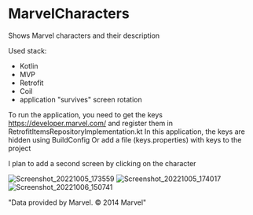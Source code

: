 # MarvelCharacters
Shows Marvel characters and their description

Used stack:
- Kotlin
- MVP
- Retrofit
- Coil
- application "survives" screen rotation

To run the application, you need to get the keys https://developer.marvel.com/ 
and register them in RetrofitItemsRepositoryImplementation.kt
In this application, the keys are hidden using BuildConfig
Or add a file (keys.properties) with keys to the project

I plan to add a second screen by clicking on the character

![Screenshot_20221005_173559](https://user-images.githubusercontent.com/62517705/194339783-095caf20-5c59-4431-8278-983419938029.jpg) ![Screenshot_20221005_174017](https://user-images.githubusercontent.com/62517705/194339835-07444f33-594f-4545-8818-c4a8df540aee.jpg)
![Screenshot_20221006_150741](https://user-images.githubusercontent.com/62517705/194339888-e0ae96ac-7222-4c71-8fdf-22b646f2e965.jpg)




"Data provided by Marvel. © 2014 Marvel"
